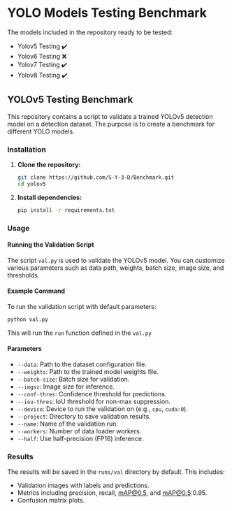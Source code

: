 # YOLO Models Testing Benchmark

The models included in the repository ready to be tested:

- Yolov5 Testing ✔️
- Yolov6 Testing ❌
- Yolov7 Testing ✔️
- Yolov8 Testing ✔️

## YOLOv5 Testing Benchmark

This repository contains a script to validate a trained YOLOv5 detection model on a detection dataset. The purpose is to create a benchmark for different YOLO models.

### Installation

1. **Clone the repository:**
    ```sh
    git clone https://github.com/S-Y-3-D/Benchmark.git
    cd yolov5
    ```

2. **Install dependencies:**
    ```sh
    pip install -r requirements.txt
    ```

### Usage

#### Running the Validation Script

The script `val.py` is used to validate the YOLOv5 model. You can customize various parameters such as data path, weights, batch size, image size, and thresholds.

#### Example Command

To run the validation script with default parameters:
```sh
python val.py
```
This will run the `run` function defined in the `val.py`

#### Parameters

- `--data`: Path to the dataset configuration file.
- `--weights`: Path to the trained model weights file.
- `--batch-size`: Batch size for validation.
- `--imgsz`: Image size for inference.
- `--conf-thres`: Confidence threshold for predictions.
- `--iou-thres`: IoU threshold for non-max suppression.
- `--device`: Device to run the validation on (e.g., `cpu`, `cuda:0`).
- `--project`: Directory to save validation results.
- `--name`: Name of the validation run.
- `--workers`: Number of data loader workers.
- `--half`: Use half-precision (FP16) inference.


### Results

The results will be saved in the `runs/val` directory by default. This includes:

- Validation images with labels and predictions.
- Metrics including precision, recall, mAP@0.5, and mAP@0.5:0.95.
- Confusion matrix plots.
